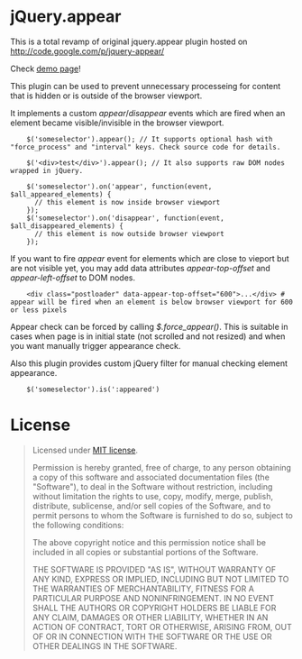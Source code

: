 # jQuery.appear

This is a total revamp of original jquery.appear plugin hosted on http://code.google.com/p/jquery-appear/

Check <a href="http://morr.github.com/appear.html">demo page</a>!

This plugin can be used to prevent unnecessary processeing for content that is hidden or is outside of the browser viewport.

It implements a custom *appear*/*disappear* events which are fired when an element became visible/invisible in the browser viewport.

        $('someselector').appear(); // It supports optional hash with "force_process" and "interval" keys. Check source code for details.

        $('<div>test</div>').appear(); // It also supports raw DOM nodes wrapped in jQuery.

        $('someselector').on('appear', function(event, $all_appeared_elements) {
          // this element is now inside browser viewport
        });
        $('someselector').on('disappear', function(event, $all_disappeared_elements) {
          // this element is now outside browser viewport
        });

If you want to fire *appear* event for elements which are close to vieport but are not visible yet, you may add data attributes *appear-top-offset* and *appear-left-offset* to DOM nodes.

        <div class="postloader" data-appear-top-offset="600">...</div> # appear will be fired when an element is below browser viewport for 600 or less pixels

Appear check can be forced by calling *$.force_appear()*. This is suitable in cases when page is in initial state (not scrolled and not resized) and when you want manually trigger appearance check.

Also this plugin provides custom jQuery filter for manual checking element appearance.

        $('someselector').is(':appeared')

# License

> Licensed under <a href="http://opensource.org/licenses/MIT">MIT license</a>.
>
> Permission is hereby granted, free of charge, to any person
> obtaining a copy of this software and associated documentation
> files (the "Software"), to deal in the Software without
> restriction, including without limitation the rights to use,
> copy, modify, merge, publish, distribute, sublicense, and/or sell
> copies of the Software, and to permit persons to whom the
> Software is furnished to do so, subject to the following
> conditions:
>
> The above copyright notice and this permission notice shall be
> included in all copies or substantial portions of the Software.
>
> THE SOFTWARE IS PROVIDED "AS IS", WITHOUT WARRANTY OF ANY KIND,
> EXPRESS OR IMPLIED, INCLUDING BUT NOT LIMITED TO THE WARRANTIES
> OF MERCHANTABILITY, FITNESS FOR A PARTICULAR PURPOSE AND
> NONINFRINGEMENT. IN NO EVENT SHALL THE AUTHORS OR COPYRIGHT
> HOLDERS BE LIABLE FOR ANY CLAIM, DAMAGES OR OTHER LIABILITY,
> WHETHER IN AN ACTION OF CONTRACT, TORT OR OTHERWISE, ARISING
> FROM, OUT OF OR IN CONNECTION WITH THE SOFTWARE OR THE USE OR
> OTHER DEALINGS IN THE SOFTWARE.